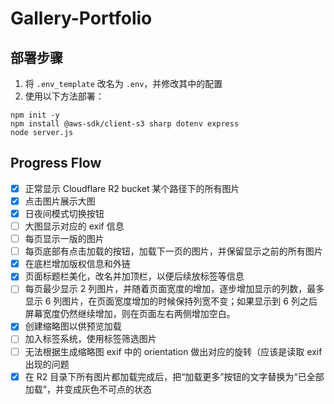 # Gallery-Portfolio

## 部署步骤

1. 将 `.env_template` 改名为 `.env`，并修改其中的配置
2. 使用以下方法部署：

```console
npm init -y
npm install @aws-sdk/client-s3 sharp dotenv express
node server.js
```

## Progress Flow

- [x] 正常显示 Cloudflare R2 bucket 某个路径下的所有图片
- [x] 点击图片展示大图
- [x] 日夜间模式切换按钮
- [ ] 大图显示对应的 exif 信息
- [ ] 每页显示一版的图片
- [ ] 每页底部有点击加载的按钮，加载下一页的图片，并保留显示之前的所有图片
- [x] 在底栏增加版权信息和外链
- [x] 页面标题栏美化，改名并加顶栏，以便后续放标签等信息
- [ ] 每页最少显示 2 列图片，并随着页面宽度的增加，逐步增加显示的列数，最多显示 6 列图片，在页面宽度增加的时候保持列宽不变；如果显示到 6 列之后屏幕宽度仍然继续增加，则在页面左右两侧增加空白。
- [x] 创建缩略图以供预览加载
- [ ] 加入标签系统，使用标签筛选图片
- [ ] 无法根据生成缩略图 exif 中的 orientation 做出对应的旋转（应该是读取 exif 出现的问题
- [x] 在 R2 目录下所有图片都加载完成后，把“加载更多”按钮的文字替换为“已全部加载”，并变成灰色不可点的状态
